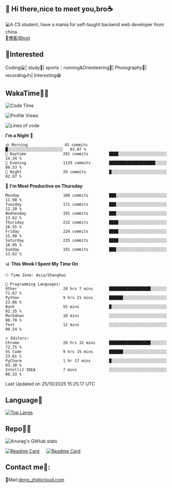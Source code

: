 👋 Hi there,nice to meet you,bro☕
---
💻A CS student, have a mania for self-taught backend web developer from china   
📌[博客(Blog)](https://github.com/HealUP/MyBlog)

 <!-- waka-box start -->
 <!-- waka-box end -->
 
🧲**Interested**
--
Coding💻| study📖| sports：running&Orienteering🏃‍| Photography📸| recording✍️| Interesting😁

WakaTime👨‍💻
---
<!--START_SECTION:waka-->
![Code Time](http://img.shields.io/badge/Code%20Time-3%2C777%20hrs%2039%20mins-blue)

![Profile Views](http://img.shields.io/badge/Profile%20Views-0-blue)

![Lines of code](https://img.shields.io/badge/From%20Hello%20World%20I%27ve%20Written-205.1%20thousand%20lines%20of%20code-blue)

**I'm a Night 🦉** 

```text
🌞 Morning                43 commits          █░░░░░░░░░░░░░░░░░░░░░░░░   03.07 % 
🌆 Daytime                201 commits         ████░░░░░░░░░░░░░░░░░░░░░   14.34 % 
🌃 Evening                1129 commits        ████████████████████░░░░░   80.53 % 
🌙 Night                  29 commits          █░░░░░░░░░░░░░░░░░░░░░░░░   02.07 % 
```
📅 **I'm Most Productive on Thursday** 

```text
Monday                   168 commits         ███░░░░░░░░░░░░░░░░░░░░░░   11.98 % 
Tuesday                  171 commits         ███░░░░░░░░░░░░░░░░░░░░░░   12.20 % 
Wednesday                191 commits         ███░░░░░░░░░░░░░░░░░░░░░░   13.62 % 
Thursday                 232 commits         ████░░░░░░░░░░░░░░░░░░░░░   16.55 % 
Friday                   224 commits         ████░░░░░░░░░░░░░░░░░░░░░   15.98 % 
Saturday                 225 commits         ████░░░░░░░░░░░░░░░░░░░░░   16.05 % 
Sunday                   191 commits         ███░░░░░░░░░░░░░░░░░░░░░░   13.62 % 
```


📊 **This Week I Spent My Time On** 

```text
🕑︎ Time Zone: Asia/Shanghai

💬 Programming Languages: 
Other                    28 hrs 7 mins       ██████████████████░░░░░░░   71.67 % 
Python                   9 hrs 21 mins       ██████░░░░░░░░░░░░░░░░░░░   23.86 % 
Bash                     55 mins             █░░░░░░░░░░░░░░░░░░░░░░░░   02.35 % 
Markdown                 18 mins             ░░░░░░░░░░░░░░░░░░░░░░░░░   00.78 % 
Text                     12 mins             ░░░░░░░░░░░░░░░░░░░░░░░░░   00.54 % 

🔥 Editors: 
Chrome                   28 hrs 32 mins      ██████████████████░░░░░░░   72.75 % 
VS Code                  9 hrs 15 mins       ██████░░░░░░░░░░░░░░░░░░░   23.61 % 
PyCharm                  1 hr 17 mins        █░░░░░░░░░░░░░░░░░░░░░░░░   03.30 % 
IntelliJ IDEA            7 mins              ░░░░░░░░░░░░░░░░░░░░░░░░░   00.33 % 
```


 Last Updated on 25/10/2025 15:25:17 UTC
<!--END_SECTION:waka-->

Language🚀
---
[![Top Langs](https://github-readme-stats.vercel.app/api/top-langs/?username=HealUP&layout=compact&hide_border=true)](https://github.com/HealUP)

Repo🧑‍💻
---
![Anurag's GitHub stats](https://github-readme-stats.vercel.app/api?username=HealUP&count_private=true&show_icons=true&theme=gruvbox&hide_border=true) 

[![Readme Card](https://github-readme-stats.vercel.app/api/pin/?username=HealUP&repo=InternetEy&theme=transparent)](https://github.com/HealUP/InternetEy) &emsp;
[![Readme Card](https://github-readme-stats.vercel.app/api/pin/?username=HealUP&repo=CampusExperience&theme=transparent)](https://github.com/HealUP/CampusExperience)


Contact me📱:
---
📮Mail:deng_zh@icloud.com  
